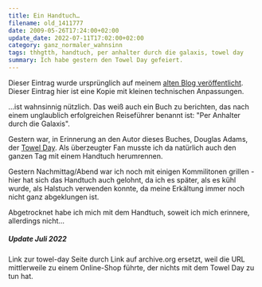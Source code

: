 ```yaml
---
title: Ein Handtuch…
filename: old_1411777
date: 2009-05-26T17:24:00+02:00
update_date: 2022-07-11T17:02:00+02:00
category: ganz_normaler_wahnsinn
tags: thhgtth, handtuch, per anhalter durch die galaxis, towel day
summary: Ich habe gestern den Towel Day gefeiert.
---
```

Dieser Eintrag wurde ursprünglich auf meinem [alten Blog veröffentlicht](https://stu.blogger.de/stories/1411777/). Dieser Eintrag hier ist eine Kopie mit kleinen technischen Anpassungen.

…ist wahnsinnig nützlich. Das weiß auch ein Buch zu berichten, das nach einem unglaublich erfolgreichen Reiseführer benannt ist: "Per Anhalter durch die Galaxis".

Gestern war, in Erinnerung an den Autor dieses Buches, Douglas Adams, der [Towel Day](https://web.archive.org/web/20100312035230/http://www.towel-day.com/de/). Als überzeugter Fan musste ich da natürlich auch den ganzen Tag mit einem Handtuch herumrennen.

Gestern Nachmittag/Abend war ich noch mit einigen Kommilitonen grillen - hier hat sich das Handtuch auch gelohnt, da ich es später, als es kühl wurde, als Halstuch verwenden konnte, da meine Erkältung immer noch nicht ganz abgeklungen ist.

Abgetrocknet habe ich mich mit dem Handtuch, soweit ich mich erinnere, allerdings nicht…

##### Update Juli 2022

Link zur towel-day Seite durch Link auf archive.org ersetzt, weil die URL mittlerweile zu einem Online-Shop führte, der nichts mit dem Towel Day zu tun hat.
